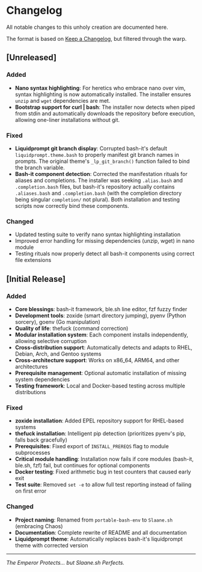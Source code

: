 # Changelog

All notable changes to this unholy creation are documented here.

The format is based on [Keep a Changelog](https://keepachangelog.com/en/1.0.0/), but filtered through the warp.

## [Unreleased]

### Added
- **Nano syntax highlighting**: For heretics who embrace nano over vim, syntax highlighting is now automatically installed. The installer ensures `unzip` and `wget` dependencies are met.
- **Bootstrap support for curl | bash**: The installer now detects when piped from stdin and automatically downloads the repository before execution, allowing one-liner installations without git.

### Fixed
- **Liquidprompt git branch display**: Corrupted bash-it's default `liquidprompt.theme.bash` to properly manifest git branch names in prompts. The original theme's `_lp_git_branch()` function failed to bind the branch variable.
- **Bash-it component detection**: Corrected the manifestation rituals for aliases and completions. The installer was seeking `.alias.bash` and `.completion.bash` files, but bash-it's repository actually contains `.aliases.bash` and `.completion.bash` (with the completion directory being singular `completion/` not plural). Both installation and testing scripts now correctly bind these components.

### Changed
- Updated testing suite to verify nano syntax highlighting installation
- Improved error handling for missing dependencies (unzip, wget) in nano module
- Testing rituals now properly detect all bash-it components using correct file extensions

## [Initial Release]

### Added
- **Core blessings**: bash-it framework, ble.sh line editor, fzf fuzzy finder
- **Development tools**: zoxide (smart directory jumping), pyenv (Python sorcery), goenv (Go manipulation)
- **Quality of life**: thefuck (command correction)
- **Modular installation system**: Each component installs independently, allowing selective corruption
- **Cross-distribution support**: Automatically detects and adapts to RHEL, Debian, Arch, and Gentoo systems
- **Cross-architecture support**: Works on x86_64, ARM64, and other architectures
- **Prerequisite management**: Optional automatic installation of missing system dependencies
- **Testing framework**: Local and Docker-based testing across multiple distributions

### Fixed
- **zoxide installation**: Added EPEL repository support for RHEL-based systems
- **thefuck installation**: Intelligent pip detection (prioritizes pyenv's pip, falls back gracefully)
- **Prerequisites**: Fixed export of `INSTALL_PREREQS` flag to module subprocesses
- **Critical module handling**: Installation now fails if core modules (bash-it, ble.sh, fzf) fail, but continues for optional components
- **Docker testing**: Fixed arithmetic bug in test counters that caused early exit
- **Test suite**: Removed `set -e` to allow full test reporting instead of failing on first error

### Changed
- **Project naming**: Renamed from `portable-bash-env` to `Slaane.sh` (embracing Chaos)
- **Documentation**: Complete rewrite of README and all documentation
- **Liquidprompt theme**: Automatically replaces bash-it's liquidprompt theme with corrected version

---

*The Emperor Protects... but Slaane.sh Perfects.*

